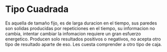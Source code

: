 # Tipo Cuadrada

Es aquella de tamaño fijo, es de larga duracion en el tiempo, sus paredes son solidas producidas por repeticiones en el tiempo, su informacion no cambia, intentar cambiar la infomacion requiere un gran esfuerzo energetico.
Producen solo resultados positivos o negativos, no acepta otro tipo de resultado aparte de eso. Les cuesta comprender a otro tipo de caja.

